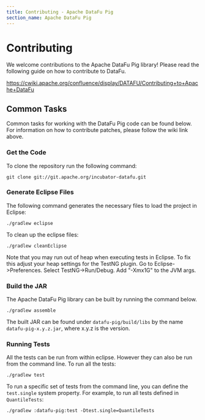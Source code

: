 ```yaml
---
title: Contributing - Apache DataFu Pig
section_name: Apache DataFu Pig
---
```


# Contributing

We welcome contributions to the Apache DataFu Pig library!  Please read the following guide on how to contribute to DataFu.  

https://cwiki.apache.org/confluence/display/DATAFU/Contributing+to+Apache+DataFu

## Common Tasks

Common tasks for working with the DataFu Pig code can be found below.  For information on how to contribute patches, please
follow the wiki link above.

### Get the Code

To clone the repository run the following command:

    git clone git://git.apache.org/incubator-datafu.git

### Generate Eclipse Files

The following command generates the necessary files to load the project in Eclipse:

    ./gradlew eclipse

To clean up the eclipse files:

    ./gradlew cleanEclipse

Note that you may run out of heap when executing tests in Eclipse.  To fix this adjust your heap settings for the TestNG plugin.  Go to Eclipse->Preferences.  Select TestNG->Run/Debug.  Add "-Xmx1G" to the JVM args.

### Build the JAR

The Apache DataFu Pig library can be built by running the command below. 

    ./gradlew assemble

The built JAR can be found under `datafu-pig/build/libs` by the name `datafu-pig-x.y.z.jar`, where x.y.z is the version.
    
### Running Tests

All the tests can be run from within eclipse.  However they can also be run from the command line.  To run all the tests:

    ./gradlew test

To run a specific set of tests from the command line, you can define the `test.single` system property.  For example, to run all tests defined in `QuantileTests`:

    ./gradlew :datafu-pig:test -Dtest.single=QuantileTests



